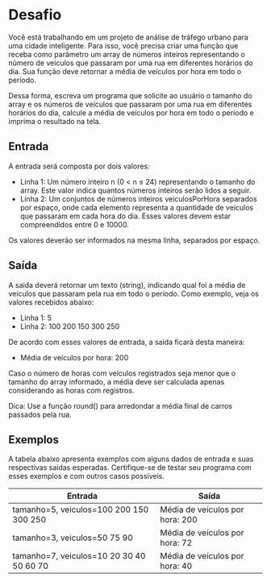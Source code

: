 # Desafio

Você está trabalhando em um projeto de análise de tráfego urbano para uma cidade inteligente. Para isso, você precisa criar uma função que receba como parâmetro um array de números inteiros representando o número de veículos que passaram por uma rua em diferentes horários do dia. Sua função deve retornar a média de veículos por hora em todo o período.

Dessa forma, escreva um programa que solicite ao usuário o tamanho do array e os números de veículos que passaram por uma rua em diferentes horários do dia, calcule a média de veículos por hora em todo o período e imprima o resultado na tela.

## Entrada

A entrada será composta por dois valores:

- Linha 1: Um número inteiro n (0 < n ≤ 24) representando o tamanho do array. Este valor indica quantos números inteiros serão lidos a seguir.
- Linha 2: Um conjuntos de números inteiros veiculosPorHora separados por espaço, onde cada elemento representa a quantidade de veículos que passaram em cada hora do dia. Esses valores devem estar compreendidos entre 0 e 10000.

Os valores deverão ser informados na mesma linha, separados por espaço.

## Saída

A saída deverá retornar um texto (string), indicando qual foi a média de veículos que passaram pela rua em todo o período. Como exemplo, veja os valores recebidos abaixo:

- Linha 1: 5
- Linha 2: 100 200 150 300 250

De acordo com esses valores de entrada, a saída ficará desta maneira:

- Média de veículos por hora: 200

Caso o número de horas com veículos registrados seja menor que o tamanho do array informado, a média deve ser calculada apenas considerando as horas com registros.

Dica: Use a função round() para arredondar a média final de carros passados pela rua.

## Exemplos

A tabela abaixo apresenta exemplos com alguns dados de entrada e suas respectivas saídas esperadas. Certifique-se de testar seu programa com esses exemplos e com outros casos possíveis.

| Entrada | Saída                                                |
|---------|------------------------------------------------------|
| tamanho=5, veiculos=100 200 150 300 250       | Média de veículos por hora: 200 |
| tamanho=3, veiculos=50 75 90       | Média de veículos por hora: 72 |
| tamanho=7, veiculos=10 20 30 40 50 60 70       | Média de veículos por hora: 40 |
